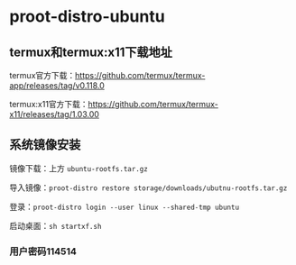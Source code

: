 # proot-distro-ubuntu 
## termux和termux:x11下载地址
termux官方下载：https://github.com/termux/termux-app/releases/tag/v0.118.0   

termux:x11官方下载：https://github.com/termux/termux-x11/releases/tag/1.03.00   

## 系统镜像安装
镜像下载：上方 `ubuntu-rootfs.tar.gz` 

导入镜像：`proot-distro restore storage/downloads/ubutnu-rootfs.tar.gz`   

登录：`proot-distro login --user linux --shared-tmp ubuntu`   

启动桌面：`sh startxf.sh`
### 用户密码114514
